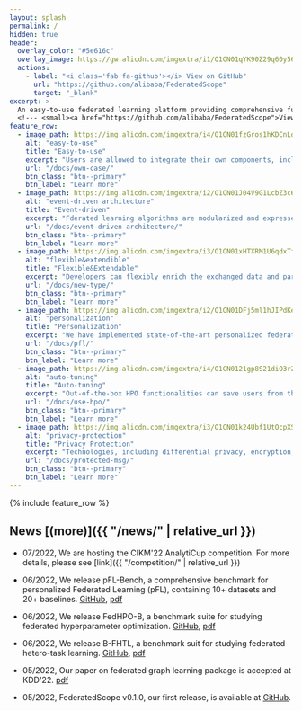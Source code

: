```yaml
---
layout: splash
permalink: /
hidden: true
header:
  overlay_color: "#5e616c"
  overlay_image: https://gw.alicdn.com/imgextra/i1/O1CN01qYK90Z29q60y56h36_!!6000000008118-2-tps-1919-390.png
  actions:
    - label: "<i class='fab fa-github'></i> View on GitHub"
      url: "https://github.com/alibaba/FederatedScope"
      target: "_blank"
excerpt: >
  An easy-to-use federated learning platform providing comprehensive functionalities.<br />
  <!--- <small><a href="https://github.com/alibaba/FederatedScope">View on GitHub</a></small> --->
feature_row:
  - image_path: https://img.alicdn.com/imgextra/i4/O1CN01fzGros1hKDCnLqMxd_!!6000000004258-2-tps-1440-1440.png
    alt: "easy-to-use"
    title: "Easy-to-use"
    excerpt: "Users are allowed to integrate their own components, including datasets, models, etc., into FederatedScope to conduct federated learning for specific applications."
    url: "/docs/own-case/"
    btn_class: "btn--primary"
    btn_label: "Learn more"
  - image_path: https://img.alicdn.com/imgextra/i2/O1CN01J04V9G1LcbZ3c6kfo_!!6000000001320-2-tps-1440-1440.png
    alt: "event-driven architecture"
    title: "Event-driven"
    excerpt: "Fderated learning algorithms are modularized and expressed via defining events and corresponding handlers for the participants."
    url: "/docs/event-driven-architecture/"
    btn_class: "btn--primary"
    btn_label: "Learn more"
  - image_path: https://img.alicdn.com/imgextra/i3/O1CN01xHTXRM1U6qdxTfvUl_!!6000000002469-2-tps-1440-1440.png
    alt: "flexible&extendible"
    title: "Flexible&Extendable"
    excerpt: "Developers can flexibly enrich the exchanged data and participants' behaviors, which is helpful for various real-world federated learning applications."
    url: "/docs/new-type/"
    btn_class: "btn--primary"
    btn_label: "Learn more"
  - image_path: https://img.alicdn.com/imgextra/i2/O1CN01DFj5ml1hJIPdKe3Ho_!!6000000004256-2-tps-1440-1440.png
    alt: "personalization"
    title: "Personalization"
    excerpt: "We have implemented state-of-the-art personalized federated learning methods, and the well-designed interfaces make the development of new methods easy."
    url: "/docs/pfl/"
    btn_class: "btn--primary"
    btn_label: "Learn more"
  - image_path: https://img.alicdn.com/imgextra/i4/O1CN0121gp8S21diO3rZUw6_!!6000000007008-2-tps-1440-1440.png
    alt: "auto-tuning"
    title: "Auto-tuning"
    excerpt: "Out-of-the-box HPO functionalities can save users from the tedious loop of model tuning, allowing them to focus on their innovations."
    url: "/docs/use-hpo/"
    btn_class: "btn--primary"
    btn_label: "Learn more"
  - image_path: https://img.alicdn.com/imgextra/i3/O1CN01k24Ubf1UtOcpXSl9c_!!6000000002575-2-tps-1440-1440.png
    alt: "privacy-protection"
    title: "Privacy Protection"
    excerpt: "Technologies, including differential privacy, encryption, multi-party computation, etc., are provided to enhance the strength of privacy protection."
    url: "/docs/protected-msg/"
    btn_class: "btn--primary"
    btn_label: "Learn more"
---
```


{% include feature_row %}

## News [(more)]({{ "/news/" | relative_url }})

- 07/2022, We are hosting the CIKM'22 AnalytiCup competition. For more details, please see [link]({{ "/competition/" | relative_url }})

- 06/2022, We release pFL-Bench, a comprehensive benchmark for personalized Federated Learning (pFL), containing 10+ datasets and 20+ baselines. [GitHub](https://github.com/alibaba/FederatedScope/tree/master/benchmark/pFL-Bench), [pdf](https://arxiv.org/pdf/2206.03655.pdf) 

- 06/2022, We release FedHPO-B, a benchmark suite for studying federated hyperparameter optimization. [GitHub](https://github.com/alibaba/FederatedScope/tree/master/benchmark/FedHPOB), [pdf](https://arxiv.org/abs/2206.03966.pdf)

- 06/2022, We release B-FHTL, a benchmark suit for studying federated hetero-task learning. [GitHub](https://github.com/alibaba/FederatedScope/tree/master/benchmark/B-FHTL), [pdf](https://arxiv.org/pdf/2206.03436v2.pdf)

- 05/2022, Our paper on federated graph learning package is accepted at KDD'22. [pdf](https://arxiv.org/pdf/2204.05562.pdf)

- 05/2022, FederatedScope v0.1.0, our first release, is available at [GitHub](https://github.com/alibaba/FederatedScope).
